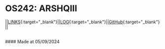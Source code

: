 ---
---

# OS242: ARSHQIII

||[LINKS](LINKS/){:target="_blank"}||[LOG](TXT/mylog.txt){:target="_blank"}||[GitHub](https://github.com/arshqiii/os242){:target="_blank"}||


<br>
#### Made at 05/09/2024
